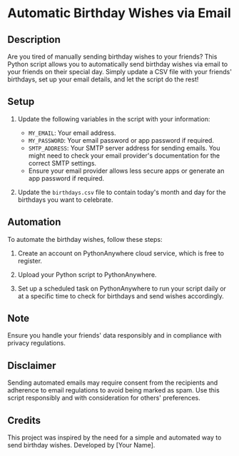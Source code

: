 # Automatic Birthday Wishes via Email

## Description
Are you tired of manually sending birthday wishes to your friends? This Python script allows you to automatically send birthday wishes via email to your friends on their special day. Simply update a CSV file with your friends' birthdays, set up your email details, and let the script do the rest!

## Setup
1. Update the following variables in the script with your information:
   - `MY_EMAIL`: Your email address.
   - `MY_PASSWORD`: Your email password or app password if required.
   - `SMTP_ADDRESS`: Your SMTP server address for sending emails. You might need to check your email provider's documentation for the correct SMTP settings.
   - Ensure your email provider allows less secure apps or generate an app password if required.

2. Update the `birthdays.csv` file to contain today's month and day for the birthdays you want to celebrate.

## Automation
To automate the birthday wishes, follow these steps:

1. Create an account on PythonAnywhere cloud service, which is free to register.

2. Upload your Python script to PythonAnywhere.

3. Set up a scheduled task on PythonAnywhere to run your script daily or at a specific time to check for birthdays and send wishes accordingly.

## Note
Ensure you handle your friends' data responsibly and in compliance with privacy regulations.

## Disclaimer
Sending automated emails may require consent from the recipients and adherence to email regulations to avoid being marked as spam. Use this script responsibly and with consideration for others' preferences.

## Credits
This project was inspired by the need for a simple and automated way to send birthday wishes. Developed by [Your Name].
